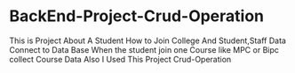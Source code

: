 # BackEnd-Project-Crud-Operation
This is Project  About A Student How to Join College And Student,Staff Data Connect to Data Base 
When the student join one Course like MPC or Bipc collect Course Data Also
I Used This Project Crud-Operation

